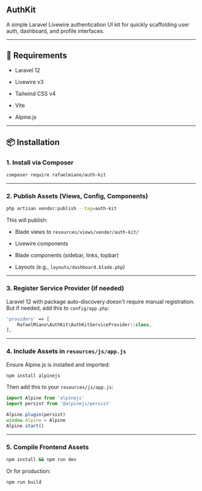 ## AuthKit

A simple Laravel Livewire authentication UI kit for quickly scaffolding user auth, dashboard, and profile interfaces.

---

## 🧱 Requirements

- Laravel 12
  
- Livewire v3
  
- Tailwind CSS v4
  
- Vite
  
- Alpine.js
  

---

## 📦 Installation

### 1. Install via Composer

```bash
composer require rafaelmiano/auth-kit
```

---

### 2. Publish Assets (Views, Config, Components)

```bash
php artisan vendor:publish --tag=auth-kit
```

This will publish:

- Blade views to `resources/views/vendor/auth-kit/`
  
- Livewire components
  
- Blade components (sidebar, links, topbar)
  
- Layouts (e.g., `layouts/dashboard.blade.php`)
  

---

### 3. Register Service Provider (if needed)

Laravel 12 with package auto-discovery doesn't require manual registration.  
But if needed, add this to `config/app.php`:

```php
'providers' => [
    RafaelMiano\AuthKit\AuthKitServiceProvider::class,
],
```

---

### 4. Include Assets in `resources/js/app.js`

Ensure Alpine.js is installed and imported:

```bash
npm install alpinejs
```

Then add this to your `resources/js/app.js`:

```js
import Alpine from 'alpinejs'
import persist from '@alpinejs/persist'

Alpine.plugin(persist)
window.Alpine = Alpine
Alpine.start()
```

---

### 5. Compile Frontend Assets

```bash
npm install && npm run dev
```

Or for production:

```bash
npm run build
```
